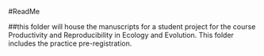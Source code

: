 #ReadMe

##this folder will house the manuscripts for a student project for the course Productivity and Reproducibility in Ecology and Evolution. This folder includes the practice pre-registration. 